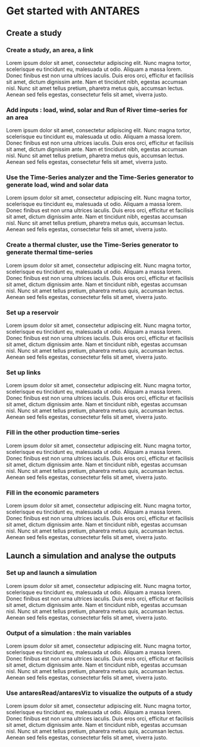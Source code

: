 # Get started with ANTARES
## Create a study
### Create a study, an area, a link
Lorem ipsum dolor sit amet, consectetur adipiscing elit. Nunc magna tortor, scelerisque eu tincidunt eu, malesuada ut odio. Aliquam a massa lorem. Donec finibus est non urna ultrices iaculis. Duis eros orci, efficitur et facilisis sit amet, dictum dignissim ante. Nam et tincidunt nibh, egestas accumsan nisl. Nunc sit amet tellus pretium, pharetra metus quis, accumsan lectus. Aenean sed felis egestas, consectetur felis sit amet, viverra justo.

### Add inputs : load, wind, solar and Run of River time-series for an area
Lorem ipsum dolor sit amet, consectetur adipiscing elit. Nunc magna tortor, scelerisque eu tincidunt eu, malesuada ut odio. Aliquam a massa lorem. Donec finibus est non urna ultrices iaculis. Duis eros orci, efficitur et facilisis sit amet, dictum dignissim ante. Nam et tincidunt nibh, egestas accumsan nisl. Nunc sit amet tellus pretium, pharetra metus quis, accumsan lectus. Aenean sed felis egestas, consectetur felis sit amet, viverra justo.

### Use the Time-Series analyzer and the Time-Series generator to generate load, wind and solar data
Lorem ipsum dolor sit amet, consectetur adipiscing elit. Nunc magna tortor, scelerisque eu tincidunt eu, malesuada ut odio. Aliquam a massa lorem. Donec finibus est non urna ultrices iaculis. Duis eros orci, efficitur et facilisis sit amet, dictum dignissim ante. Nam et tincidunt nibh, egestas accumsan nisl. Nunc sit amet tellus pretium, pharetra metus quis, accumsan lectus. Aenean sed felis egestas, consectetur felis sit amet, viverra justo.

### Create a thermal cluster, use the Time-Series generator to generate thermal time-series
Lorem ipsum dolor sit amet, consectetur adipiscing elit. Nunc magna tortor, scelerisque eu tincidunt eu, malesuada ut odio. Aliquam a massa lorem. Donec finibus est non urna ultrices iaculis. Duis eros orci, efficitur et facilisis sit amet, dictum dignissim ante. Nam et tincidunt nibh, egestas accumsan nisl. Nunc sit amet tellus pretium, pharetra metus quis, accumsan lectus. Aenean sed felis egestas, consectetur felis sit amet, viverra justo.

### Set up a reservoir
Lorem ipsum dolor sit amet, consectetur adipiscing elit. Nunc magna tortor, scelerisque eu tincidunt eu, malesuada ut odio. Aliquam a massa lorem. Donec finibus est non urna ultrices iaculis. Duis eros orci, efficitur et facilisis sit amet, dictum dignissim ante. Nam et tincidunt nibh, egestas accumsan nisl. Nunc sit amet tellus pretium, pharetra metus quis, accumsan lectus. Aenean sed felis egestas, consectetur felis sit amet, viverra justo.

### Set up links
Lorem ipsum dolor sit amet, consectetur adipiscing elit. Nunc magna tortor, scelerisque eu tincidunt eu, malesuada ut odio. Aliquam a massa lorem. Donec finibus est non urna ultrices iaculis. Duis eros orci, efficitur et facilisis sit amet, dictum dignissim ante. Nam et tincidunt nibh, egestas accumsan nisl. Nunc sit amet tellus pretium, pharetra metus quis, accumsan lectus. Aenean sed felis egestas, consectetur felis sit amet, viverra justo.

### Fill in the other production time-series
Lorem ipsum dolor sit amet, consectetur adipiscing elit. Nunc magna tortor, scelerisque eu tincidunt eu, malesuada ut odio. Aliquam a massa lorem. Donec finibus est non urna ultrices iaculis. Duis eros orci, efficitur et facilisis sit amet, dictum dignissim ante. Nam et tincidunt nibh, egestas accumsan nisl. Nunc sit amet tellus pretium, pharetra metus quis, accumsan lectus. Aenean sed felis egestas, consectetur felis sit amet, viverra justo.

### Fill in the economic parameters
Lorem ipsum dolor sit amet, consectetur adipiscing elit. Nunc magna tortor, scelerisque eu tincidunt eu, malesuada ut odio. Aliquam a massa lorem. Donec finibus est non urna ultrices iaculis. Duis eros orci, efficitur et facilisis sit amet, dictum dignissim ante. Nam et tincidunt nibh, egestas accumsan nisl. Nunc sit amet tellus pretium, pharetra metus quis, accumsan lectus. Aenean sed felis egestas, consectetur felis sit amet, viverra justo.

## Launch a simulation and analyse the outputs
### Set up and launch a simulation
Lorem ipsum dolor sit amet, consectetur adipiscing elit. Nunc magna tortor, scelerisque eu tincidunt eu, malesuada ut odio. Aliquam a massa lorem. Donec finibus est non urna ultrices iaculis. Duis eros orci, efficitur et facilisis sit amet, dictum dignissim ante. Nam et tincidunt nibh, egestas accumsan nisl. Nunc sit amet tellus pretium, pharetra metus quis, accumsan lectus. Aenean sed felis egestas, consectetur felis sit amet, viverra justo.

### Output of a simulation : the main variables
Lorem ipsum dolor sit amet, consectetur adipiscing elit. Nunc magna tortor, scelerisque eu tincidunt eu, malesuada ut odio. Aliquam a massa lorem. Donec finibus est non urna ultrices iaculis. Duis eros orci, efficitur et facilisis sit amet, dictum dignissim ante. Nam et tincidunt nibh, egestas accumsan nisl. Nunc sit amet tellus pretium, pharetra metus quis, accumsan lectus. Aenean sed felis egestas, consectetur felis sit amet, viverra justo.

### Use antaresRead/antaresViz to visualize the outputs of a study
Lorem ipsum dolor sit amet, consectetur adipiscing elit. Nunc magna tortor, scelerisque eu tincidunt eu, malesuada ut odio. Aliquam a massa lorem. Donec finibus est non urna ultrices iaculis. Duis eros orci, efficitur et facilisis sit amet, dictum dignissim ante. Nam et tincidunt nibh, egestas accumsan nisl. Nunc sit amet tellus pretium, pharetra metus quis, accumsan lectus. Aenean sed felis egestas, consectetur felis sit amet, viverra justo.